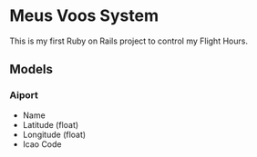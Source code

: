 Meus Voos System
======================

This is my first Ruby on Rails project to control my Flight Hours.

Models
-----
### Aiport
 * Name
 * Latitude (float)
 * Longitude (float)
 * Icao Code
